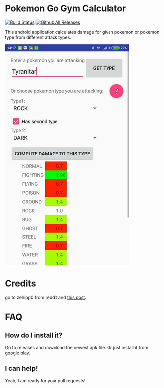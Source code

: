 # Pokemon Go Gym Calculator

[![Build Status](https://travis-ci.org/jehy/Pokemon-Go-GymCalculator.svg?branch=master)](https://travis-ci.org/jehy/Pokemon-Go-GymCalculator)
[![Github All Releases](https://img.shields.io/github/downloads/jehy/Pokemon-Go-GymCalculator/total.svg)](https://github.com/jehy/Pokemon-Go-GymCalculator/releases)

This android application calculates damage for given pokemon or pokemon type from different attack types.

![Screenshot](https://github.com/jehy/Pokemon-Go-GymCalculator/blob/master/screenshot.jpg?raw=true)

# Credits
go to zehipp0 from reddit and [this post](https://www.reddit.com/r/TheSilphRoad/comments/4t8seh/pokemon_go_type_advantage_chart/). 

# FAQ

## How do I install it?
Go to releases and download the newest apk file. Or just install it from [google play](https://play.google.com/store/apps/details?id=ru.jehy.gymcalculator).

## I can help!
Yeah, I am ready for your pull requests!
